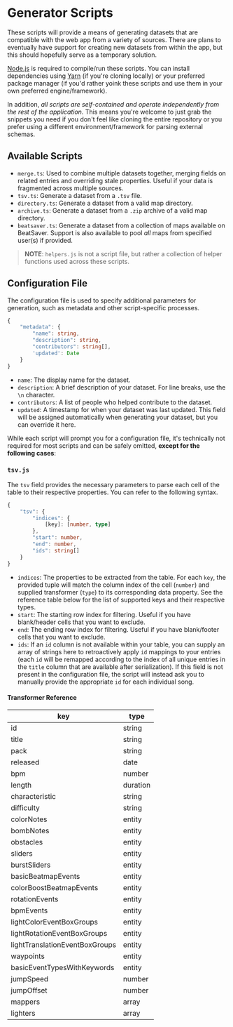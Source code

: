 # Generator Scripts

These scripts will provide a means of generating datasets that are compatible with the web app from a variety of sources. There are plans to eventually have support for creating new datasets from within the app, but this should hopefully serve as a temporary solution.

[Node.js](https://nodejs.dev/en/learn/) is required to compile/run these scripts. You can install dependencies using [Yarn](https://yarnpkg.com/getting-started) (if you're cloning locally) or your preferred package manager (if you'd rather yoink these scripts and use them in your own preferred engine/framework).

In addition, _all scripts are self-contained and operate independently from the rest of the application._ This means you're welcome to just grab the snippets you need if you don't feel like cloning the entire repository or you prefer using a different environment/framework for parsing external schemas.

## Available Scripts

- `merge.ts`: Used to combine multiple datasets together, merging fields on related entries and overriding stale properties. Useful if your data is fragmented across multiple sources.
- `tsv.ts`: Generate a dataset from a `.tsv` file.
- `directory.ts`: Generate a dataset from a valid map directory.
- `archive.ts`: Generate a dataset from a `.zip` archive of a valid map directory.
- `beatsaver.ts`: Generate a dataset from a collection of maps available on BeatSaver. Support is also available to pool _all_ maps from specified user(s) if provided.

> **NOTE**: `helpers.js` is not a script file, but rather a collection of helper functions used across these scripts.

## Configuration File

The configuration file is used to specify additional parameters for generation, such as metadata and other script-specific processes.

```ts
{
	"metadata": {
		"name": string,
		"description": string,
		"contributors": string[],
		'updated': Date
	}
}
```

- `name`: The display name for the dataset.
- `description`: A brief description of your dataset. For line breaks, use the `\n` character.
- `contributors`: A list of people who helped contribute to the dataset.
- `updated`: A timestamp for when your dataset was last updated. This field will be assigned automatically when generating your dataset, but you can override it here.

While each script will prompt you for a configuration file, it's technically not required for most scripts and can be safely omitted, **except for the following cases**:

### `tsv.js`

The `tsv` field provides the necessary parameters to parse each cell of the table to their respective properties. You can refer to the following syntax.

```ts
{
	"tsv": {
		"indices": {
			[key]: [number, type]
		},
		"start": number,
		"end": number,
		"ids": string[]
	}
}
```

- `indices`: The properties to be extracted from the table. For each `key`, the provided tuple will match the column index of the cell (`number`) and supplied transformer (`type`) to its corresponding data property. See the reference table below for the list of supported keys and their respective types.
- `start`: The starting row index for filtering. Useful if you have blank/header cells that you want to exclude.
- `end`: The ending row index for filtering. Useful if you have blank/footer cells that you want to exclude.
- `ids`: If an `id` column is not available within your table, you can supply an array of strings here to retroactively apply `id` mappings to your entries (each `id` will be remapped according to the index of all unique entries in the `title` column that are available after serialization). If this field is not present in the configuration file, the script will instead ask you to manually provide the appropriate `id` for each individual song.

#### Transformer Reference

| key                            | type     |
| ------------------------------ | -------- |
| id                             | string   |
| title                          | string   |
| pack                           | string   |
| released                       | date     |
| bpm                            | number   |
| length                         | duration |
| characteristic                 | string   |
| difficulty                     | string   |
| colorNotes                     | entity   |
| bombNotes                      | entity   |
| obstacles                      | entity   |
| sliders                        | entity   |
| burstSliders                   | entity   |
| basicBeatmapEvents             | entity   |
| colorBoostBeatmapEvents        | entity   |
| rotationEvents                 | entity   |
| bpmEvents                      | entity   |
| lightColorEventBoxGroups       | entity   |
| lightRotationEventBoxGroups    | entity   |
| lightTranslationEventBoxGroups | entity   |
| waypoints                      | entity   |
| basicEventTypesWithKeywords    | entity   |
| jumpSpeed                      | number   |
| jumpOffset                     | number   |
| mappers                        | array    |
| lighters                       | array    |
